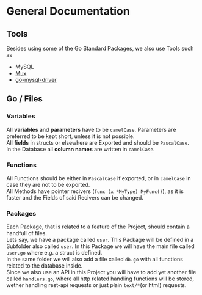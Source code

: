 # General Documentation

## Tools

Besides using some of the Go Standard Packages, we also use Tools such as

- MySQL
- [Mux](github.com/gorilla/mux)
- [go-mysql-driver](github.com/go-sql-driver/mysql)

## Go / Files

### Variables

All **variables** and **parameters** have to be `camelCase`. Parameters are preferred to be kept short, unless it is not possible.  
All **fields** in structs or elsewhere are Exported and should be `PascalCase`.  
In the Database all **column names** are written in `camelCase`.  

### Functions

All Functions should be either in `PascalCase` if exported, or in `camelCase` in case they are not to be exported.  
All Methods have pointer recivers (`func (x *MyType) MyFunc()`), as it is faster and the Fields of said Recivers can be changed.

### Packages

Each Package, that is related to a feature of the Project, should contain a handfull of files.  
Lets say, we have a package called `user`. This Package will be defined in a Subfolder also called `user`. In this Package we will have the main file called `user.go` where e.g. a struct is defined.  
In the same folder we will also add a file called `db.go` with all functions related to the database inside.  
Since we also use an API in this Project you will have to add yet another file called `handlers.go`, where all http related handling functions will be stored, wether handling rest-api requests or just plain `text/*`(or html) requests.
